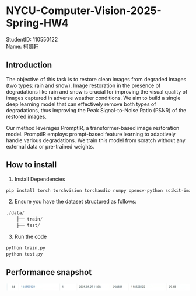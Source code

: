 # NYCU-Computer-Vision-2025-Spring-HW4
StudentID: 110550122  
Name: 柯凱軒

## Introduction
The objective of this task is to restore clean images from degraded images (two types: rain and snow). Image restoration in the presence of degradations like rain and snow is crucial for improving the visual quality of images captured in adverse weather conditions. We aim to build a single deep learning model that can effectively remove both types of degradations, thus improving the Peak Signal-to-Noise Ratio (PSNR) of the restored images.
  
Our method leverages PromptIR, a transformer-based image restoration model. PromptIR employs prompt-based feature learning to adaptively handle various degradations. We train this model from scratch without any external data or pre-trained weights.




## How to install
1. Install Dependencies  
```python
pip install torch torchvision torchaudio numpy opencv-python scikit-image tqdm matplotlib pycocotools
```
2. Ensure you have the dataset structured as follows:
```python
./data/
    ├── train/
    ├── test/
```
3. Run the code
```python
python train.py
python test.py
```
## Performance snapshot
![performance](https://github.com/Khsuanko/NYCU-Computer-Vision-2025-Spring-HW4/blob/main/performance.png)

